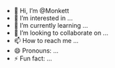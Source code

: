 - 👋 Hi, I’m @Monkett
- 👀 I’m interested in ...
- 🌱 I’m currently learning ...
- 💞️ I’m looking to collaborate on ...
- 📫 How to reach me ...
- 😄 Pronouns: ...
- ⚡ Fun fact: ...

<!---
Monkett/Monkett is a ✨ special ✨ repository because its `README.md` (this file) appears on your GitHub profile.
You can click the Preview link to take a look at your changes.
--->
